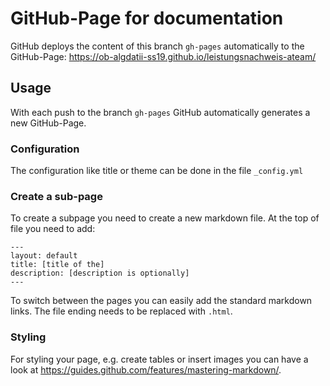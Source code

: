 # GitHub-Page for documentation

GitHub deploys the content of this branch ```gh-pages``` automatically
to the GitHub-Page: https://ob-algdatii-ss19.github.io/leistungsnachweis-ateam/

## Usage

With each push to the branch ```gh-pages``` GitHub automatically generates a new GitHub-Page.

### Configuration

The configuration like title or theme can be done in the file ```_config.yml```

### Create a sub-page

To create a subpage you need to create a new markdown file.
At the top of file you need to add:

```
---
layout: default
title: [title of the]
description: [description is optionally]
---
```

To switch between the pages you can easily add the standard markdown links.
The file ending needs to be replaced with ```.html```.

### Styling

For styling your page, e.g. create tables or insert images you can have
a look at https://guides.github.com/features/mastering-markdown/.